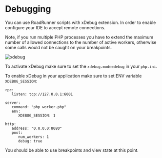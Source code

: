 # Debugging
You can use RoadRunner scripts with xDebug extension. In order to enable configure your IDE to accept remote connections. 

Note, if you run multiple PHP processes you have to extend the maximum number of allowed connections to the number of 
active workers, otherwise some calls would not be caught on your breakpoints.

![xdebug](https://user-images.githubusercontent.com/796136/46493729-c767b400-c819-11e8-9110-505a256994b0.png)

To activate xDebug make sure to set the `xdebug.mode=debug` in your `php.ini`. 

To enable xDebug in your application make sure to set ENV variable `XDEBUG_SESSION`:

```
rpc:
   listen: tcp://127.0.0.1:6001

server:
   command: "php worker.php"
   env:
      XDEBUG_SESSION: 1

http:
   address: "0.0.0.0:8080"
   pool:
      num_workers: 1
      debug: true
```

You should be able to use breakpoints and view state at this point.
